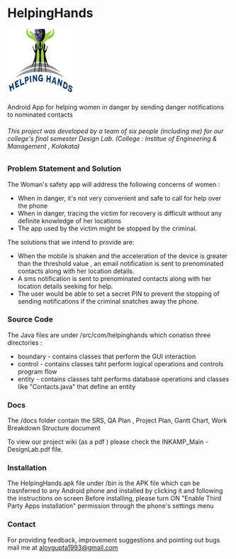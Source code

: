# HelpingHands
<img src="/app/src/main/res/drawable-hdpi/hhicon.png" width="150" height="150"> 

Android App for helping women in danger by sending danger notifications to nominated contacts

###### This project was developed by a team of six people (including me) for our college's final semester Design Lab. (College : Institue of Engineering & Management , Kolakata)

### Problem Statement and Solution

The Woman's safety app will address the following concerns of women :
* When in danger, it's not very convenient and safe to call for help over the phone
* When in danger, tracing the victim for recovery is difficult without any definite knowledge of her locations
* The app used by the victim might be stopped by the criminal.

The solutions that we intend to provide are:
* When the mobile is shaken and the acceleration of the device is greater than the threshold value , an email notification is sent to prenominated contacts along with her location details.
* A sms notification is sent to prenominated contacts along with her location details seeking for help.
* The user would be able to set a secret PIN to prevent the stopping of sending notifications if the criminal snatches away the phone.

### Source Code
The Java files are under /src/com/helpinghands which conatisn three directories :
* boundary - contains classes that perform the GUI interaction
* control - contains classes taht perform logical operations and controls program flow
* entity - contains classes taht performs database operations and classes like "Contacts.java" that define an entity

### Docs
The /docs folder contain the SRS, QA Plan , Project Plan, Gantt Chart, Work Breakdown Structure document

To view our project wiki (as a pdf ) please check the INKAMP_Main - DesignLab.pdf file.

### Installation
The HelpingHands.apk file under /bin is the APK file which can be trasnferred to any Android phone and installed by clicking it and following the instructions on screen
Before installing, please turn ON "Enable Third Party Apps installation" permission through the phone's settings menu

### Contact
For providing feedback, improvement suggestions and pointing out bugs mail me at aloygupta1993@gmail.com
